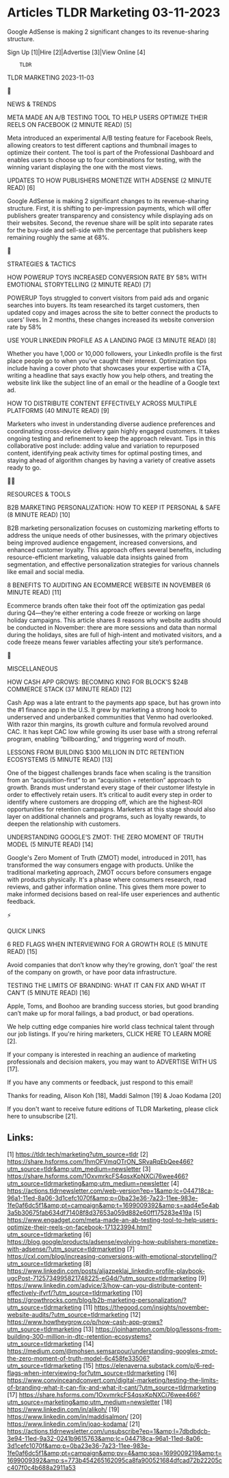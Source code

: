 # Articles TLDR Marketing 03-11-2023

Google AdSense is making 2 significant changes to its revenue-sharing
structure.  

Sign Up [1]|Hire [2]|Advertise [3]|View Online [4] 

		TLDR 

TLDR MARKETING 2023-11-03

📱 

NEWS & TRENDS

 META MADE AN A/B TESTING TOOL TO HELP USERS OPTIMIZE THEIR REELS ON
FACEBOOK (2 MINUTE READ) [5] 

 Meta introduced an experimental A/B testing feature for Facebook
Reels, allowing creators to test different captions and thumbnail
images to optimize their content. The tool is part of the Professional
Dashboard and enables users to choose up to four combinations for
testing, with the winning variant displaying the one with the most
views. 

 UPDATES TO HOW PUBLISHERS MONETIZE WITH ADSENSE (2 MINUTE READ) [6] 

 Google AdSense is making 2 significant changes to its revenue-sharing
structure. First, it is shifting to per-impression payments, which
will offer publishers greater transparency and consistency while
displaying ads on their websites. Second, the revenue share will be
split into separate rates for the buy-side and sell-side with the
percentage that publishers keep remaining roughly the same at 68%. 

🚀 

STRATEGIES & TACTICS

 HOW POWERUP TOYS INCREASED CONVERSION RATE BY 58% WITH EMOTIONAL
STORYTELLING (2 MINUTE READ) [7] 

 POWERUP Toys struggled to convert visitors from paid ads and organic
searches into buyers. Its team researched its target customers, then
updated copy and images across the site to better connect the products
to users’ lives. In 2 months, these changes increased its website
conversion rate by 58% 

 USE YOUR LINKEDIN PROFILE AS A LANDING PAGE (3 MINUTE READ) [8] 

 Whether you have 1,000 or 10,000 followers, your LinkedIn profile is
the first place people go to when you’ve caught their interest.
Optimization tips include having a cover photo that showcases your
expertise with a CTA, writing a headline that says exactly how you
help others, and treating the website link like the subject line of an
email or the headline of a Google text ad. 

 HOW TO DISTRIBUTE CONTENT EFFECTIVELY ACROSS MULTIPLE PLATFORMS (40
MINUTE READ) [9] 

 Marketers who invest in understanding diverse audience preferences
and coordinating cross-device delivery gain highly engaged customers.
It takes ongoing testing and refinement to keep the approach relevant.
Tips in this collaborative post include: adding value and variation to
repurposed content, identifying peak activity times for optimal
posting times, and staying ahead of algorithm changes by having a
variety of creative assets ready to go. 

🧑‍💻 

RESOURCES & TOOLS

 B2B MARKETING PERSONALIZATION: HOW TO KEEP IT PERSONAL & SAFE (8
MINUTE READ) [10] 

 B2B marketing personalization focuses on customizing marketing
efforts to address the unique needs of other businesses, with the
primary objectives being improved audience engagement, increased
conversions, and enhanced customer loyalty. This approach offers
several benefits, including resource-efficient marketing, valuable
data insights gained from segmentation, and effective personalization
strategies for various channels like email and social media. 

 8 BENEFITS TO AUDITING AN ECOMMERCE WEBSITE IN NOVEMBER (6 MINUTE
READ) [11] 

 Ecommerce brands often take their foot off the optimization gas pedal
during Q4—they’re either entering a code freeze or working on
large holiday campaigns. This article shares 8 reasons why website
audits should be conducted in November: there are more sessions and
data than normal during the holidays, sites are full of high-intent
and motivated visitors, and a code freeze means fewer variables
affecting your site’s performance. 

🎁 

MISCELLANEOUS

 HOW CASH APP GROWS: BECOMING KING FOR BLOCK’S $24B COMMERCE STACK
(37 MINUTE READ) [12] 

 Cash App was a late entrant to the payments app space, but has grown
into the #1 finance app in the U.S. It grew by marketing a strong hook
to underserved and underbanked communities that Venmo had overlooked.
With razor thin margins, its growth culture and formula revolved
around CAC. It has kept CAC low while growing its user base with a
strong referral program, enabling “billboarding,” and triggering
word of mouth. 

 LESSONS FROM BUILDING $300 MILLION IN DTC RETENTION ECOSYSTEMS (5
MINUTE READ) [13] 

 One of the biggest challenges brands face when scaling is the
transition from an “acquisition-first” to an “acquisition +
retention” approach to growth. Brands must understand every stage of
their customer lifestyle in order to effectively retain users. It’s
critical to audit every step in order to identify where customers are
dropping off, which are the highest-ROI opportunities for retention
campaigns. Marketers at this stage should also layer on additional
channels and programs, such as loyalty rewards, to deepen the
relationship with customers. 

 UNDERSTANDING GOOGLE’S ZMOT: THE ZERO MOMENT OF TRUTH MODEL (5
MINUTE READ) [14] 

 Google's Zero Moment of Truth (ZMOT) model, introduced in 2011, has
transformed the way consumers engage with products. Unlike the
traditional marketing approach, ZMOT occurs before consumers engage
with products physically. It's a phase where consumers research, read
reviews, and gather information online. This gives them more power to
make informed decisions based on real-life user experiences and
authentic feedback. 

⚡ 

QUICK LINKS

 6 RED FLAGS WHEN INTERVIEWING FOR A GROWTH ROLE (5 MINUTE READ) [15] 

 Avoid companies that don’t know why they’re growing, don’t
‘goal’ the rest of the company on growth, or have poor data
infrastructure. 

 TESTING THE LIMITS OF BRANDING: WHAT IT CAN FIX AND WHAT IT CAN’T
(5 MINUTE READ) [16] 

 Apple, Toms, and Boohoo are branding success stories, but good
branding can’t make up for moral failings, a bad product, or bad
operations. 

 We help cutting edge companies hire world class technical talent
through our job listings. If you're hiring marketers, CLICK HERE TO
LEARN MORE [2]. 

If your company is interested in reaching an audience of marketing
professionals and decision makers, you may want to ADVERTISE WITH US
[17]. 

If you have any comments or feedback, just respond to this email! 

Thanks for reading, 
Alison Koh [18], Maddi Salmon [19] & Joao Kodama [20] 

If you don't want to receive future editions of TLDR Marketing,
please click here to unsubscribe [21]. 

 

Links:
------
[1] https://tldr.tech/marketing?utm_source=tldr
[2] https://share.hsforms.com/1hmOFVmqOTrON_SRvaRqEbQee466?utm_source=tldr&amp;utm_medium=newsletter
[3] https://share.hsforms.com/1OxvmrkcFS4qsxKpNXCi76wee466?utm_source=tldrmarketing&amp;utm_medium=newsletter
[4] https://actions.tldrnewsletter.com/web-version?ep=1&amp;lc=044718ca-96a1-11ed-8a06-3d1cefc1070f&amp;p=0ba23e36-7a23-11ee-983e-1fe0af6dc5f1&amp;pt=campaign&amp;t=1699009392&amp;s=aad4e5e4ab3a5b30675fab634df71408f8d37653a059d882e60ff175283e419a
[5] https://www.engadget.com/meta-made-an-ab-testing-tool-to-help-users-optimize-their-reels-on-facebook-171323994.html?utm_source=tldrmarketing
[6] https://blog.google/products/adsense/evolving-how-publishers-monetize-with-adsense/?utm_source=tldrmarketing
[7] https://cxl.com/blog/increasing-conversions-with-emotional-storytelling/?utm_source=tldrmarketing
[8] https://www.linkedin.com/posts/aljazpeklaj_linkedin-profile-playbook-ugcPost-7125734995821748225-eG4d/?utm_source=tldrmarketing
[9] https://www.linkedin.com/advice/3/how-can-you-distribute-content-effectively-jfvrf/?utm_source=tldrmarketing
[10] https://growthrocks.com/blog/b2b-marketing-personalization/?utm_source=tldrmarketing
[11] https://thegood.com/insights/november-website-audits/?utm_source=tldrmarketing
[12] https://www.howtheygrow.co/p/how-cash-app-grows?utm_source=tldrmarketing
[13] https://joinhampton.com/blog/lessons-from-building-300-million-in-dtc-retention-ecosystems?utm_source=tldrmarketing
[14] https://medium.com/@mohsen.semsarpour/understanding-googles-zmot-the-zero-moment-of-truth-model-6c458fe33506?utm_source=tldrmarketing
[15] https://elenaverna.substack.com/p/6-red-flags-when-interviewing-for?utm_source=tldrmarketing
[16] https://www.convinceandconvert.com/digital-marketing/testing-the-limits-of-branding-what-it-can-fix-and-what-it-cant/?utm_source=tldrmarketing
[17] https://share.hsforms.com/1OxvmrkcFS4qsxKpNXCi76wee466?utm_source=marketing&amp;utm_medium=newsletter
[18] https://www.linkedin.com/in/alikoh/
[19] https://www.linkedin.com/in/maddisalmon/
[20] https://www.linkedin.com/in/joao-kodama/
[21] https://actions.tldrnewsletter.com/unsubscribe?ep=1&amp;l=7dbdbdcb-3e94-11ed-9a32-0241b9615763&amp;lc=044718ca-96a1-11ed-8a06-3d1cefc1070f&amp;p=0ba23e36-7a23-11ee-983e-1fe0af6dc5f1&amp;pt=campaign&amp;pv=4&amp;spa=1699009219&amp;t=1699009392&amp;s=773b454265162095ca8fa900521684dfcad72b22205cc407f0c4b688a2911a53